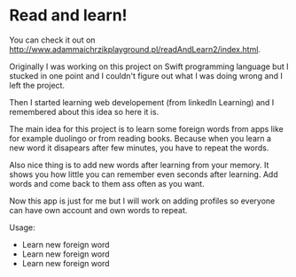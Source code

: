 Read and learn!
===============
You can check it out on http://www.adammaichrzikplayground.pl/readAndLearn2/index.html.

Originally I was working on this project on Swift programming language but I stucked in one point and I couldn't figure out what I was doing wrong and I left the project. 

Then I started learning web developement (from linkedIn Learning) and I remembered about this idea so here it is.  

The main idea for this project is to learn some foreign words from apps like for example duolingo or from reading books. Because when you learn a new word it disapears after few minutes, you have to repeat the words. 

Also nice thing is to add new words after learning from your memory. It shows you how little you can remember even seconds after learning. Add words and come back to them ass often as you want. 

Now this app is just for me but I will work on adding profiles so everyone can have own account and own words to repeat. 

Usage:

+ Learn new foreign word 
+ Learn new foreign word 
+ Learn new foreign word 

